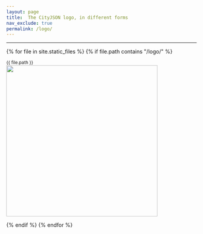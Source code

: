 ```yaml
---
layout: page
title:  The CityJSON logo, in different forms
nav_exclude: true
permalink: /logo/
---
```


- - -


{% for file in site.static_files %}
  {% if file.path contains "/logo/" %}

<small>{{ file.path }}</small><br>
<a href="{{ file.path | prepend: site.baseurl }}"><img width="400" src="{{ file.path | prepend: site.baseurl}}"/></a>

  {% endif %}
{% endfor %}